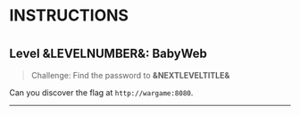 # INSTRUCTIONS
#
## Level &LEVELNUMBER&: BabyWeb

> Challenge: Find the password to **&NEXTLEVELTITLE&**

Can you discover the flag at `http://wargame:8080`.

---
